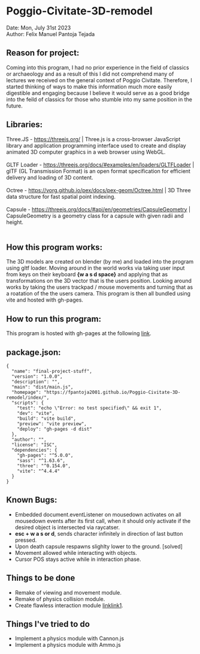 # Poggio-Civitate-3D-remodel
Date: Mon, July 31st 2023 <br>
Author: Felix Manuel Pantoja Tejada

## Reason for project:

Coming into this program, I had no prior experience in the field of classics or archaeology and as a 
result of this I did not comprehend many of lectures we received on the general context of Poggio 
Civitate. Therefore, I started thinking of ways to make this information much more easily digestible 
and engaging because I believe it would serve as a good bridge into the feild of classics for those who
stumble into my same position in the future. 


## Libraries:

Three.JS - https://threejs.org/ | Three.js is a cross-browser JavaScript library and application programming interface used to create and display animated 3D computer graphics in a web browser using WebGL. <br><br>
GLTF Loader - https://threejs.org/docs/#examples/en/loaders/GLTFLoader | glTF (GL Transmission Format) is an open format specification for efficient delivery and loading of 3D content.<br><br>
Octree - https://vorg.github.io/pex/docs/pex-geom/Octree.html | 3D Three data structure for fast spatial point indexing. <br><br>
Capsule - https://threejs.org/docs/#api/en/geometries/CapsuleGeometry | CapsuleGeometry is a geometry class for a capsule with given radii and height. <br><br>

## How this program works: 

The 3D models are created on blender (by me) and loaded into the program using gltf loader. Moving around in the world works via taking user input from keys on their keyboard **{w a s d space}** and applying that as transformations on the 3D vector that is the users position. Looking around works by taking the users trackpad / mouse movements and turning that as a roatation of the the users camera. This program is then all bundled using vite and hosted with gh-pages.

## How to run this program: 

This program is hosted with gh-pages at the following [link](https://fpantoja2001.github.io/Poggio-Civitate-3D-remodel/).

## package.json:
```
{
  "name": "final-project-stuff",
  "version": "1.0.0",
  "description": "",
  "main": "dist/main.js",
  "homepage": "https://fpantoja2001.github.io/Poggio-Civitate-3D-remodel/index/",
  "scripts": {
    "test": "echo \"Error: no test specified\" && exit 1",
    "dev": "vite",
    "build": "vite build",
    "preview": "vite preview",
    "deploy": "gh-pages -d dist"
  },
  "author": "",
  "license": "ISC",
  "dependencies": {
    "gh-pages": "^5.0.0",
    "sass": "^1.63.6",
    "three": "^0.154.0",
    "vite": "^4.4.4"
  }
}
```

## Known Bugs:

* Embedded document.eventListener on mousedown activates on all mousedown events after its first call, when it should only activate if the desired object is intersected via raycatser. 
* **esc + w a s or d**, sends character infinitely in direction of last button pressed.
* Upon death capsule respawns slighlty lower to the ground. [solved]
* Movement allowed while interacting with objects.
* Cursor POS stays active while in interaction phase.

## Things to be done 

* Remake of viewing and movement module.
* Remake of physics collision module.
* Create flawless interaction module [link](https://www.youtube.com/watch?v=0ZW3xrFhY3w)[link1](https://www.youtube.com/watch?v=LsoidaI-8qQ).

## Things I've tried to do 
* Implement a physics module with Cannon.js
* Implement a physics module with Ammo.js
